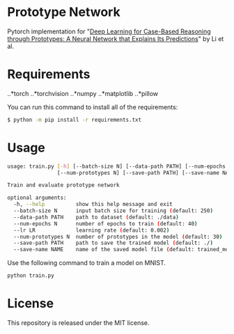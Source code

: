 # Prototype Network

Pytorch implementation for "[Deep Learning for Case-Based Reasoning through Prototypes: A Neural Network that Explains Its Predictions](https://ojs.aaai.org/index.php/AAAI/article/view/11771)" by Li et al.

# Requirements

..*torch
..*torchvision
..*numpy
..*matplotlib
..*pillow

You can run this command to install all of the requirements:

```bash
$ python -m pip install -r requirements.txt
```

# Usage

```bash
usage: train.py [-h] [--batch-size N] [--data-path PATH] [--num-epochs N] [--lr LR]
                [--num-prototypes N] [--save-path PATH] [--save-name NAME]

Train and evaluate prototype network

optional arguments:
  -h, --help          show this help message and exit
  --batch-size N      input batch size for training (default: 250)
  --data-path PATH    path to dataset (default: ./data)
  --num-epochs N      number of epochs to train (default: 40)
  --lr LR             learning rate (default: 0.002)
  --num-prototypes N  number of prototypes in the model (default: 30)
  --save-path PATH    path to save the trained model (default: ./)
  --save-name NAME    name of the saved model file (default: trained_model.pth)
```

Use the following command to train a model on MNIST.

```bash
python train.py
```

# License

This repository is released under the MIT license.